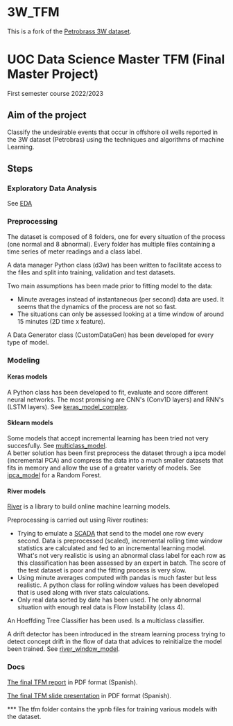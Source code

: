 # 3W_TFM
This is a fork of the [Petrobrass 3W dataset](README_original.md).  
# UOC Data Science Master TFM (Final Master Project)  
  First semester course 2022/2023
## Aim of the project
  Classify the undesirable events that occur in offshore oil wells reported in the 3W dataset (Petrobras) using the techniques and algorithms of machine Learning.
## Steps
### Exploratory Data Analysis
  See [EDA](tfm/EDA.ipynb)
### Preprocessing
  The dataset is composed of 8 folders, one for every situation of the process (one normal and 8 abnormal). Every folder has multiple files containing a time series of meter readings and a class label.  
    
  A data manager Python class (d3w) has been written to facilitate access to the files and split into training, validation and test datasets.  
    
  Two main assumptions has been made prior to fitting model to the data:  
  *  Minute averages instead of instantaneous (per second) data are used. It seems that the dynamics of the process are not so fast.
  *  The situations can only be assessed looking at a time window of around 15 minutes (2D time x feature).  
  
A Data Generator class (CustomDataGen) has been developed for every type of model.  
### Modeling  
#### Keras models  
  A Python class has been developed to fit, evaluate and score different neural networks. The most promising are CNN's (Conv1D layers) and RNN's (LSTM layers). See [keras_model_complex](tfm/keras_model_complex.ipynb).
#### Sklearn models
  Some models that accept incremental learning has been tried not very succesfully. See [multiclass_model](tfm/multiclass_model.ipynb).  
  A better solution has been first preprocess the dataset through a ipca model (incremental PCA) and compress the data into a much smaller datasets that fits in memory and allow the use of a greater variety of models. See [ipca_model](tfm/ipca_model.ipynb) for a Random Forest.  
#### River models  
  [River](https://riverml.xyz/) is a library to build online machine learning models.  
  
  Preprocessing is carried out using River routines:
  *  Trying to emulate a [SCADA](https://es.wikipedia.org/wiki/SCADA) that send to the model one row every second. Data is preprocessed (scaled), incremental rolling time window statistics are calculated and fed to an incremental learning model. What's not very realistic is using an abnormal class label for each row as this classification has been assessed by an expert in batch. The score of the test dataset is poor and the fitting process is very slow.  
  *  Using minute averages computed with pandas is much faster but less realistic. A python class for rolling window values has been developed that is used along with river stats calculations.  
  *  Only real data sorted by date has been used. The only abnormal situation with enough real data is Flow Instability (class 4). 
  
  An Hoeffding Tree Classifier has been used. Is a multiclass classifier.  
  
  A drift detector has been introduced in the stream learning process trying to detect concept drift in the flow of data that advices to reinitialize the model been trained. See [river_window_model](tfm/river_tfm5_4.ipynb).
 
 ### Docs
   [The final TFM report](tfm/Docs/TFM.pdf) in PDF format (Spanish).  
   
   [The final TFM slide presentation](tfm/Docs/TFM_slides.pdf) in PDF format (Spanish).     

  
***  The tfm folder contains the ypnb files for training various models with the dataset.
